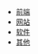 <!--
 * @Author: Rainy
 * @Github: https://github.com/Rain120
 * @Date: 2019-01-20 11:31:51
 * @LastEditTime: 2019-01-20 16:09:51
 -->

* <i class="profile-icon iconfont icon-web"></i>[前端](resources/front-end.md)
* <i class="profile-icon iconfont icon-website"></i>[网站](resources/website.md)
* <i class="profile-icon iconfont icon-broken"></i>[软件](resources/software.md)
* <i class="profile-icon iconfont icon-others"></i>[其他](resources/others.md)